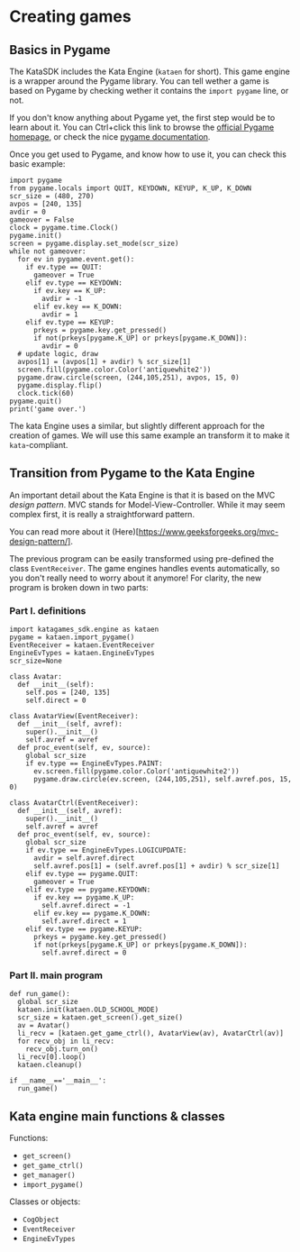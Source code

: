 # Creating games

## Basics in Pygame

The KataSDK includes the Kata Engine (`kataen` for short). This game engine is a wrapper around the Pygame library. You can tell wether a game is based on Pygame by checking wether it contains the `import pygame` line, or not.

If you don't know anything about Pygame yet, the first step would be to learn about it. You can Ctrl+click this link to browse the [official Pygame homepage](https://pygame.org), or check the nice [pygame documentation](https://www.pygame.org/docs/).

Once you get used to Pygame, and know how to use it, you can check this basic example:
```pygame
import pygame
from pygame.locals import QUIT, KEYDOWN, KEYUP, K_UP, K_DOWN
scr_size = (480, 270)
avpos = [240, 135]
avdir = 0
gameover = False
clock = pygame.time.Clock()
pygame.init()
screen = pygame.display.set_mode(scr_size)
while not gameover:
  for ev in pygame.event.get():
    if ev.type == QUIT:
      gameover = True
    elif ev.type == KEYDOWN:
      if ev.key == K_UP:
        avdir = -1
      elif ev.key == K_DOWN:
        avdir = 1
    elif ev.type == KEYUP:
      prkeys = pygame.key.get_pressed()
      if not(prkeys[pygame.K_UP] or prkeys[pygame.K_DOWN]):
        avdir = 0
  # update logic, draw
  avpos[1] = (avpos[1] + avdir) % scr_size[1]
  screen.fill(pygame.color.Color('antiquewhite2'))
  pygame.draw.circle(screen, (244,105,251), avpos, 15, 0)
  pygame.display.flip()
  clock.tick(60)
pygame.quit()
print('game over.')
```

The kata Engine uses a similar, but slightly different approach for the creation of games.
We will use this same example an transform it to make it `kata`-compliant.

## Transition from Pygame to the Kata Engine

An important detail about the Kata Engine is that it is based on the MVC *design pattern*. MVC stands for Model-View-Controller. While it may seem complex first, it is really a straightforward pattern.

You can read more about it (Here)[https://www.geeksforgeeks.org/mvc-design-pattern/].

The previous program can be easily transformed using pre-defined the class `EventReceiver`. The game engines handles events automatically, so you don't really need to worry about it anymore!
For clarity, the new program is broken down in two parts:

### Part I. definitions

```pygame
import katagames_sdk.engine as kataen
pygame = kataen.import_pygame()
EventReceiver = kataen.EventReceiver
EngineEvTypes = kataen.EngineEvTypes
scr_size=None

class Avatar:
  def __init__(self):
    self.pos = [240, 135]
    self.direct = 0

class AvatarView(EventReceiver):
  def __init__(self, avref):
    super().__init__()
    self.avref = avref
  def proc_event(self, ev, source):
    global scr_size
    if ev.type == EngineEvTypes.PAINT:
      ev.screen.fill(pygame.color.Color('antiquewhite2'))
      pygame.draw.circle(ev.screen, (244,105,251), self.avref.pos, 15, 0)

class AvatarCtrl(EventReceiver):
  def __init__(self, avref):
    super().__init__()
    self.avref = avref
  def proc_event(self, ev, source):
    global scr_size
    if ev.type == EngineEvTypes.LOGICUPDATE:
      avdir = self.avref.direct
      self.avref.pos[1] = (self.avref.pos[1] + avdir) % scr_size[1]
    elif ev.type == pygame.QUIT:
      gameover = True
    elif ev.type == pygame.KEYDOWN:
      if ev.key == pygame.K_UP:
        self.avref.direct = -1
      elif ev.key == pygame.K_DOWN:
        self.avref.direct = 1
    elif ev.type == pygame.KEYUP:
      prkeys = pygame.key.get_pressed()
      if not(prkeys[pygame.K_UP] or prkeys[pygame.K_DOWN]):
        self.avref.direct = 0
```

### Part II. main program

```pygame
def run_game():
  global scr_size
  kataen.init(kataen.OLD_SCHOOL_MODE)
  scr_size = kataen.get_screen().get_size()
  av = Avatar()
  li_recv = [kataen.get_game_ctrl(), AvatarView(av), AvatarCtrl(av)]
  for recv_obj in li_recv:
    recv_obj.turn_on()
  li_recv[0].loop()
  kataen.cleanup()

if __name__=='__main__':
  run_game()
```

## Kata engine main functions & classes

Functions:

+ `get_screen()`
+ `get_game_ctrl()`
+ `get_manager()`
+ `import_pygame()`

Classes or objects: 

+ `CogObject`
+ `EventReceiver`
+ `EngineEvTypes`
